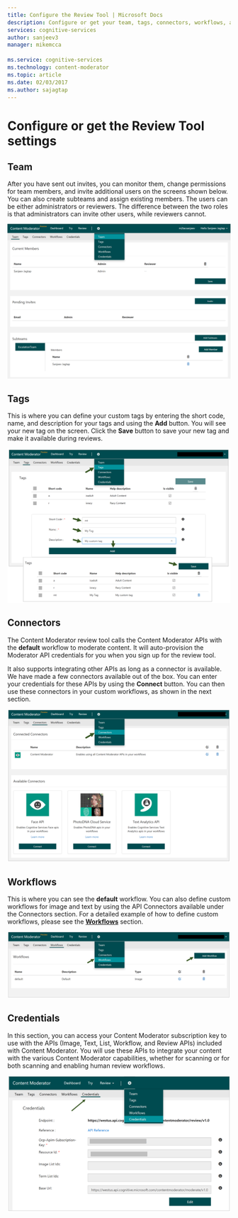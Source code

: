```yaml
---
title: Configure the Review Tool | Microsoft Docs
description: Configure or get your team, tags, connectors, workflows, and credentials.
services: cognitive-services
author: sanjeev3
manager: mikemcca

ms.service: cognitive-services
ms.technology: content-moderator
ms.topic: article
ms.date: 02/03/2017
ms.author: sajagtap
---
```


# Configure or get the Review Tool settings #

## Team ##

After you have sent out invites, you can monitor them, change permissions for team members, and invite additional users on the screens shown below. You can also create subteams and assign existing members. The users can be either administrators or reviewers. The difference between the two roles is that administrators can invite other users, while reviewers cannot.

![Teams](images/7-Settings-Team.png)

## Tags ##

This is where you can define your custom tags by entering the short code, name, and description for your tags and using the **Add** button. You will see your new tag on the screen. Click the **Save** button to save your new tag and make it available during reviews.

![Tags](images/7-Settings-Tags-Combined.png)

## Connectors ##

The Content Moderator review tool calls the Content Moderator APIs with the **default** workflow to moderate content. It will auto-provision the Moderator API credentials for you when you sign up for the review tool.

It also supports integrating other APIs as long as a connector is available. We have made a few connectors available out of the box. You can enter your credentials for these APIs by using the **Connect** button. You can then use these connectors in your custom workflows, as shown in the next section.

![Connectors](images/7-Settings-Connectors.png)

## Workflows ##

This is where you can see the **default** workflow. You can also define custom workflows for image and text by using the API Connectors available under the Connectors section. For a detailed example of how to define custom workflows, please see the **[Workflows](workflows.md)** section.

![Workflows](images/7-Settings-Workflows.png)

## Credentials ##

In this section, you can access your Content Moderator subscription key to use with the APIs (Image, Text, List, Workflow, and Review APIs) included with Content Moderator. You will use these APIs to integrate your content with the various Content Moderator capabilities, whether for scanning or for both scanning and enabling human review workflows.

![Credentials](images/7-Settings-Credentials3.PNG)
